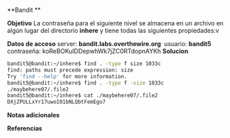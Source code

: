**Bandit **

**Objetivo**
La contraseña para el siguiente nivel se almacena en un archivo en algún lugar del directorio **inhere** y tiene todas las siguientes propiedades:v

**Datos de acceso**
server: **bandit.labs.overthewire.org** 
usuario: **bandit5**
contraseña: koReBOKuIDDepwhWk7jZC0RTdopnAYKh
**Solucion**
```bash
bandit5@bandit:~/inhere$ find . -type f size 1033c
find: paths must precede expression: size
Try 'find --help' for more information.
bandit5@bandit:~/inhere$ find . -type f -size 1033c
./maybehere07/.file2
bandit5@bandit:~/inhere$ cat ./maybehere07/.file2
DXjZPULLxYr17uwoI01bNLQbtFemEgo7
```

**Notas adicionales** 

**Referencias** 

